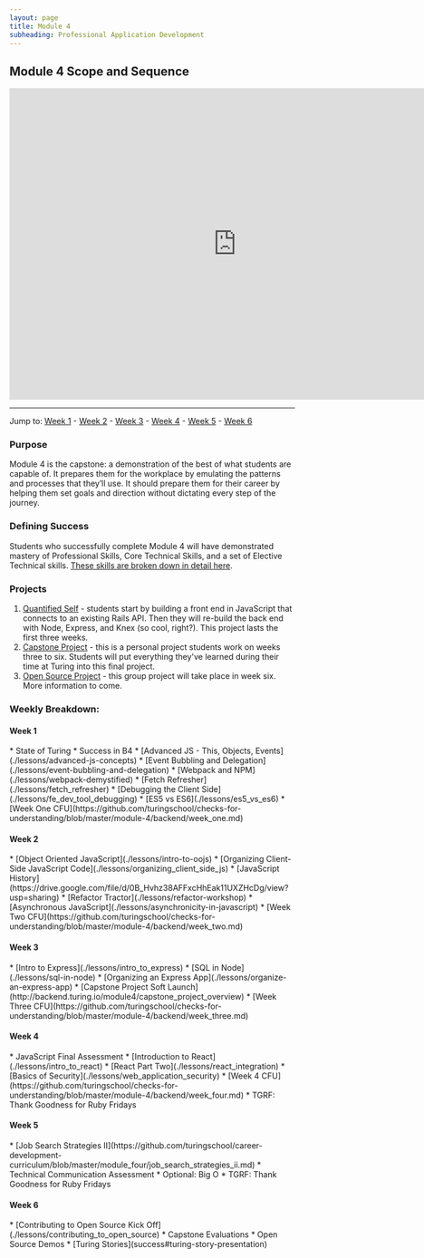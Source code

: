 ```yaml
---
layout: page
title: Module 4
subheading: Professional Application Development
---
```


Module 4 Scope and Sequence
--------------

<iframe src="https://calendar.google.com/calendar/embed?showTz=0&amp;mode=WEEK&amp;height=600&amp;wkst=1&amp;bgcolor=%23778899&amp;src=casimircreative.com_r9jfiq9f37h6rdt2s8ssofss4k%40group.calendar.google.com&amp;color=%23182C57&amp;ctz=America%2FDenver" style="border-width:0" width="800" height="550" frameborder="0" scrolling="no"></iframe>

***

Jump to: [Week 1](#week_1) - [Week 2](#week_2) - [Week 3](#week_3) - [Week 4](#week_4) - [Week 5](#week_5) - [Week 6](#week_6)

### Purpose

Module 4 is the capstone: a demonstration of the best of what students are capable of. It prepares them for the workplace by emulating the patterns and processes that they’ll use. It should prepare them for their career by helping them set goals and direction without dictating every step of the journey.

### Defining Success

Students who successfully complete Module 4 will have demonstrated mastery of Professional Skills, Core Technical Skills, and a set of Elective Technical skills. [These skills are broken down in detail here](success).

### Projects

1. [Quantified Self](./projects/quantified-self/quantified-self) - students start by building a front end in JavaScript that connects to an existing Rails API. Then they will re-build the back end with Node, Express, and Knex (so cool, right?). This project lasts the first three weeks.
2. [Capstone Project](http://backend.turing.io/module4/capstone_project_overview) - this is a personal project students work on weeks three to six. Students will put everything they've learned during their time at Turing into this final project.
3. [Open Source Project](http://backend.turing.io/module4/projects/open_source_project) - this group project will take place in week six. More information to come.

### Weekly Breakdown:

<h4 id="week_1">Week 1</h4>
*   State of Turing
*   Success in B4
*   [Advanced JS - This, Objects, Events](./lessons/advanced-js-concepts)
*   [Event Bubbling and Delegation](./lessons/event-bubbling-and-delegation)
*   [Webpack and NPM](./lessons/webpack-demystified)
*   [Fetch Refresher](./lessons/fetch_refresher)
*   [Debugging the Client Side](./lessons/fe_dev_tool_debugging)
*   [ES5 vs ES6](./lessons/es5_vs_es6)
*   [Week One CFU](https://github.com/turingschool/checks-for-understanding/blob/master/module-4/backend/week_one.md)


<h4 id="week_2">Week 2</h4>
*   [Object Oriented JavaScript](./lessons/intro-to-oojs)
*   [Organizing Client-Side JavaScript Code](./lessons/organizing_client_side_js)
*   [JavaScript History](https://drive.google.com/file/d/0B_Hvhz38AFFxcHhEak11UXZHcDg/view?usp=sharing)
*   [Refactor Tractor](./lessons/refactor-workshop)
*   [Asynchronous JavaScript](./lessons/asynchronicity-in-javascript)
*   [Week Two CFU](https://github.com/turingschool/checks-for-understanding/blob/master/module-4/backend/week_two.md)

<h4 id="week_3">Week 3</h4>
*   [Intro to Express](./lessons/intro_to_express)
*   [SQL in Node](./lessons/sql-in-node)
*   [Organizing an Express App](./lessons/organize-an-express-app)
*   [Capstone Project Soft Launch](http://backend.turing.io/module4/capstone_project_overview)
*   [Week Three CFU](https://github.com/turingschool/checks-for-understanding/blob/master/module-4/backend/week_three.md)

<h4 id="week_4">Week 4</h4>
*   JavaScript Final Assessment
*   [Introduction to React](./lessons/intro_to_react)
*   [React Part Two](./lessons/react_integration)
*   [Basics of Security](./lessons/web_application_security)
*   [Week 4 CFU](https://github.com/turingschool/checks-for-understanding/blob/master/module-4/backend/week_four.md)
*   TGRF: Thank Goodness for Ruby Fridays

<h4 id="week_5">Week 5</h4>
*   [Job Search Strategies II](https://github.com/turingschool/career-development-curriculum/blob/master/module_four/job_search_strategies_ii.md)
*   Technical Communication Assessment
*   Optional: Big O
*   TGRF: Thank Goodness for Ruby Fridays

<h4 id="week_6">Week 6</h4>
*   [Contributing to Open Source Kick Off](./lessons/contributing_to_open_source)
*   Capstone Evaluations
*   Open Source Demos
*   [Turing Stories](success#turing-story-presentation)
